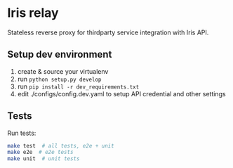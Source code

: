 Iris relay
==========

Stateless reverse proxy for thirdparty service integration with Iris API.


Setup dev environment
---------------------

1. create & source your virtualenv
1. run `python setup.py develop`
1. run `pip install -r dev_requirements.txt`
1. edit ./configs/config.dev.yaml to setup API credential and other settings


Tests
-----

Run tests:

```bash
make test  # all tests, e2e + unit
make e2e  # e2e tests
make unit  # unit tests
```
